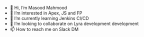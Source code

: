 - 👋 Hi, I’m Masood Mahmood
- 👀 I’m interested in Apex, JS and FP
- 🌱 I’m currently learning Jenkins CI/CD
- 💞️ I’m looking to collaborate on Lyra development development
- 📫 How to reach me on Slack DM

<!---
masoodeez/masoodeez is a ✨ special ✨ repository because its `README.md` (this file) appears on your GitHub profile.
You can click the Preview link to take a look at your changes.
--->
